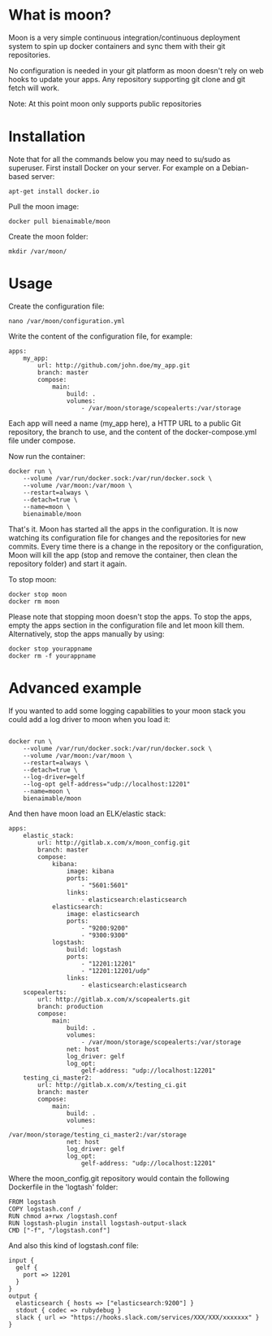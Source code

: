 # What is moon?

Moon is a very simple continuous integration/continuous deployment system to spin up docker containers and sync them with their git repositories.

No configuration is needed in your git platform as moon doesn't rely on web hooks to update your apps. Any repository supporting git clone and git fetch will work.

Note: At this point moon only supports public repositories

# Installation

Note that for all the commands below you may need to su/sudo as superuser.
First install Docker on your server. For example on a Debian-based server:
```
apt-get install docker.io
```


Pull the moon image:
```
docker pull bienaimable/moon
```

Create the moon folder:
```
mkdir /var/moon/
```



# Usage

Create the configuration file:
```
nano /var/moon/configuration.yml
```

Write the content of the configuration file, for example:
```
apps:
    my_app:
        url: http://github.com/john.doe/my_app.git
        branch: master
        compose:
            main:
                build: .
                volumes:
                    - /var/moon/storage/scopealerts:/var/storage
```

Each app will need a name (my_app here), a HTTP URL to a public Git repository, the branch to use, and the content of the docker-compose.yml file under compose.

Now run the container:
```
docker run \
	--volume /var/run/docker.sock:/var/run/docker.sock \
	--volume /var/moon:/var/moon \
	--restart=always \
	--detach=true \
	--name=moon \
	bienaimable/moon
```

That's it. Moon has started all the apps in the configuration.
It is now watching its configuration file for changes and the repositories for new commits.
Every time there is a change in the repository or the configuration, Moon will kill the app (stop and remove the container, then clean the repository folder) and start it again.

To stop moon:
```
docker stop moon
docker rm moon
```

Please note that stopping moon doesn't stop the apps.
To stop the apps, empty the apps section in the configuration file and let moon kill them.
Alternatively, stop the apps manually by using:
```
docker stop yourappname
docker rm -f yourappname
```

# Advanced example
If you wanted to add some logging capabilities to your moon stack you could add a log driver to moon when you load it:
```

docker run \
	--volume /var/run/docker.sock:/var/run/docker.sock \
	--volume /var/moon:/var/moon \
	--restart=always \
	--detach=true \
    --log-driver=gelf
    --log-opt gelf-address="udp://localhost:12201"
	--name=moon \
	bienaimable/moon
```

And then have moon load an ELK/elastic stack:

```
apps:
    elastic_stack:
        url: http://gitlab.x.com/x/moon_config.git
        branch: master
        compose:
            kibana:
                image: kibana
                ports:
                    - "5601:5601"
                links:
                    - elasticsearch:elasticsearch
            elasticsearch:
                image: elasticsearch
                ports:
                    - "9200:9200"
                    - "9300:9300"
            logstash:
                build: logstash
                ports:
                    - "12201:12201"
                    - "12201:12201/udp"
                links:
                    - elasticsearch:elasticsearch
    scopealerts:
        url: http://gitlab.x.com/x/scopealerts.git
        branch: production
        compose:
            main:
                build: .
                volumes:
                    - /var/moon/storage/scopealerts:/var/storage
                net: host
                log_driver: gelf
                log_opt:
                    gelf-address: "udp://localhost:12201"
    testing_ci_master2:
        url: http://gitlab.x.com/x/testing_ci.git
        branch: master
        compose: 
            main:
                build: .
                volumes:
                    - /var/moon/storage/testing_ci_master2:/var/storage
                net: host
                log_driver: gelf
                log_opt:
                    gelf-address: "udp://localhost:12201"
```


Where the moon_config.git repository would contain the following Dockerfile in the 'logtash' folder:
```
FROM logstash
COPY logstash.conf /
RUN chmod a+rwx /logstash.conf
RUN logstash-plugin install logstash-output-slack
CMD ["-f", "/logstash.conf"]
```

And also this kind of logstash.conf file:
```
input {
  gelf {
    port => 12201
  }
}
output {
  elasticsearch { hosts => ["elasticsearch:9200"] }
  stdout { codec => rubydebug }
  slack { url => "https://hooks.slack.com/services/XXX/XXX/xxxxxxx" }
}
```
